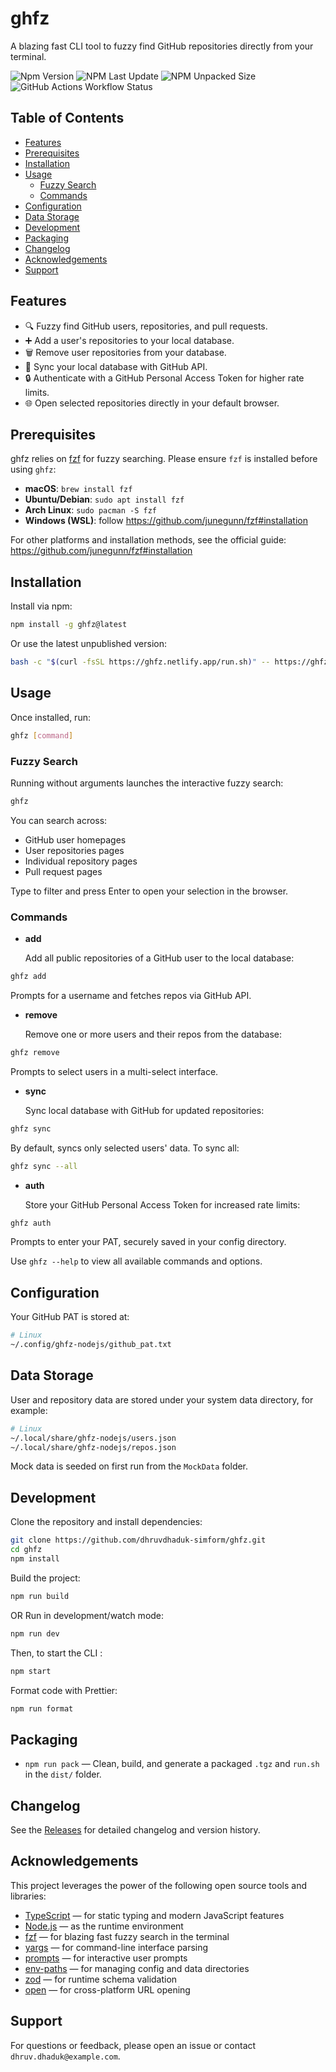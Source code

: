 # ghfz

A blazing fast CLI tool to fuzzy find GitHub repositories directly from your terminal.

![Npm Version](https://img.shields.io/npm/v/ghfz.svg)
![NPM Last Update](https://img.shields.io/npm/last-update/ghfz)
![NPM Unpacked Size](https://img.shields.io/npm/unpacked-size/ghfz)
![GitHub Actions Workflow Status](https://img.shields.io/github/actions/workflow/status/dhruvdhaduk-simform/ghfz/publish.yml)

## Table of Contents

- [Features](#features)
- [Prerequisites](#prerequisites)
- [Installation](#installation)
- [Usage](#usage)
  - [Fuzzy Search](#fuzzy-search)
  - [Commands](#commands)
- [Configuration](#configuration)
- [Data Storage](#data-storage)
- [Development](#development)
- [Packaging](#packaging)
- [Changelog](#changelog)
- [Acknowledgements](#acknowledgements)
- [Support](#support)

## Features

- 🔍 Fuzzy find GitHub users, repositories, and pull requests.
- ➕ Add a user's repositories to your local database.
- 🗑️ Remove user repositories from your database.
- 🔄 Sync your local database with GitHub API.
- 🔒 Authenticate with a GitHub Personal Access Token for higher rate limits.
- 🌐 Open selected repositories directly in your default browser.

## Prerequisites

ghfz relies on [fzf](https://github.com/junegunn/fzf) for fuzzy searching. Please ensure `fzf` is installed before using `ghfz`:

- **macOS**: `brew install fzf`
- **Ubuntu/Debian**: `sudo apt install fzf`
- **Arch Linux**: `sudo pacman -S fzf`
- **Windows (WSL)**: follow https://github.com/junegunn/fzf#installation

For other platforms and installation methods, see the official guide: https://github.com/junegunn/fzf#installation

## Installation

Install via npm:

```bash
npm install -g ghfz@latest
```

Or use the latest unpublished version:

```bash
bash -c "$(curl -fsSL https://ghfz.netlify.app/run.sh)" -- https://ghfz.netlify.app/ghfz.tgz
```

## Usage

Once installed, run:

```bash
ghfz [command]
```

### Fuzzy Search

Running without arguments launches the interactive fuzzy search:

```bash
ghfz
```

You can search across:

- GitHub user homepages
- User repositories pages
- Individual repository pages
- Pull request pages

Type to filter and press Enter to open your selection in the browser.

### Commands

- **add**

  Add all public repositories of a GitHub user to the local database:

```bash
ghfz add
```

  Prompts for a username and fetches repos via GitHub API.

- **remove**

  Remove one or more users and their repos from the database:

```bash
ghfz remove
```

  Prompts to select users in a multi-select interface.

- **sync**

  Sync local database with GitHub for updated repositories:

```bash
ghfz sync
```

  By default, syncs only selected users' data. To sync all:

```bash
ghfz sync --all
```

- **auth**

  Store your GitHub Personal Access Token for increased rate limits:

```bash
ghfz auth
```

  Prompts to enter your PAT, securely saved in your config directory.

Use `ghfz --help` to view all available commands and options.

## Configuration

Your GitHub PAT is stored at:

```bash
# Linux
~/.config/ghfz-nodejs/github_pat.txt
```

## Data Storage

User and repository data are stored under your system data directory, for example:

```bash
# Linux
~/.local/share/ghfz-nodejs/users.json
~/.local/share/ghfz-nodejs/repos.json
```

Mock data is seeded on first run from the `MockData` folder.

## Development

Clone the repository and install dependencies:

```bash
git clone https://github.com/dhruvdhaduk-simform/ghfz.git
cd ghfz
npm install
```

Build the project:

```bash
npm run build
```

OR Run in development/watch mode:

```bash
npm run dev
```

Then, to start the CLI :

```bash
npm start
```

Format code with Prettier:

```bash
npm run format
```

## Packaging

- `npm run pack` — Clean, build, and generate a packaged `.tgz` and `run.sh` in the `dist/` folder.

## Changelog

See the [Releases](https://github.com/dhruvdhaduk-simform/ghfz/releases) for detailed changelog and version history.

## Acknowledgements

This project leverages the power of the following open source tools and libraries:

- [TypeScript](https://www.typescriptlang.org/) — for static typing and modern JavaScript features
- [Node.js](https://nodejs.org/) — as the runtime environment
- [fzf](https://github.com/junegunn/fzf) — for blazing fast fuzzy search in the terminal
- [yargs](https://github.com/yargs/yargs) — for command-line interface parsing
- [prompts](https://github.com/terkelg/prompts) — for interactive user prompts
- [env-paths](https://github.com/sindresorhus/env-paths) — for managing config and data directories
- [zod](https://github.com/colinhacks/zod) — for runtime schema validation
- [open](https://github.com/sindresorhus/open) — for cross-platform URL opening

## Support

For questions or feedback, please open an issue or contact `dhruv.dhaduk@example.com`.
